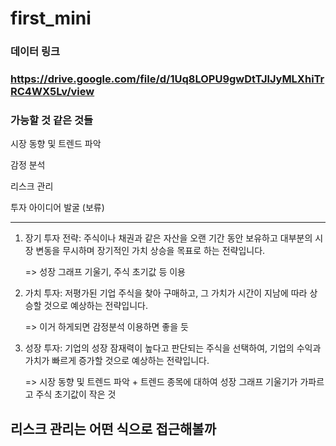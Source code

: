 # first_mini

### 데이터 링크
### https://drive.google.com/file/d/1Uq8LOPU9gwDtTJlJyMLXhiTrRC4WX5Lv/view

### 가능할 것 같은 것들

시장 동향 및 트렌드 파악

감정 분석

리스크 관리

투자 아이디어 발굴 (보류)

----------------------------------------------


1. 장기 투자 전략: 주식이나 채권과 같은 자산을 오랜 기간 동안 보유하고 대부분의 시장 변동을 무시하며 장기적인 가치 상승을 목표로 하는 전략입니다.

    => 성장 그래프 기울기, 주식 초기값 등 이용

2. 가치 투자: 저평가된 기업 주식을 찾아 구매하고, 그 가치가 시간이 지남에 따라 상승할 것으로 예상하는 전략입니다.

    => 이거 하게되면 감정분석 이용하면 좋을 듯

3. 성장 투자: 기업의 성장 잠재력이 높다고 판단되는 주식을 선택하여, 기업의 수익과 가치가 빠르게 증가할 것으로 예상하는 전략입니다.

    => 시장 동향 및 트렌드 파악 + 트렌드 종목에 대하여 성장 그래프 기울기가 가파르고 주식 초기값이 작은 것



## 리스크 관리는 어떤 식으로 접근해볼까
